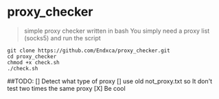 # proxy_checker
> simple proxy checker written in bash
> You simply need a proxy list (socks5) and run the script
```
git clone https://github.com/Endxca/proxy_checker.git
cd proxy_checker
chmod +x check.sh
./check.sh
```
##TODO:
[] Detect what type of proxy
[] use old not_proxy.txt so It don't test two times the same proxy
[X] Be cool
